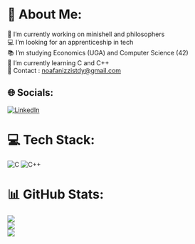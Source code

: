 # 💫 About Me:
🔭 I’m currently working on minishell and philosophers<br>💻​ I’m looking for an apprenticeship in tech<br>📚​ I’m studying Economics (UGA) and Computer Science (42)<br>🌱 I’m currently learning C and C++<br>💬 Contact : noafanizzistdy@gmail.com <br>


## 🌐 Socials:
[![LinkedIn](https://img.shields.io/badge/LinkedIn-%230077B5.svg?logo=linkedin&logoColor=white)](https://www.linkedin.com/in/noa-fanizzi-45a475249/) 

# 💻 Tech Stack:
![C](https://img.shields.io/badge/c-%2300599C.svg?style=for-the-badge&logo=c&logoColor=white) ![C++](https://img.shields.io/badge/c++-%2300599C.svg?style=for-the-badge&logo=c%2B%2B&logoColor=white)
# 📊 GitHub Stats:
![](https://github-readme-stats.vercel.app/api?username=NoaFanizzi&theme=dark&hide_border=true&include_all_commits=false&count_private=false)<br/>
![](https://nirzak-streak-stats.vercel.app/?user=NoaFanizzi&theme=dark&hide_border=true)<br/>
![](https://github-readme-stats.vercel.app/api/top-langs/?username=NoaFanizzi&theme=dark&hide_border=true&include_all_commits=false&count_private=false&layout=compact)

<!-- Proudly created with GPRM ( https://gprm.itsvg.in ) -->
